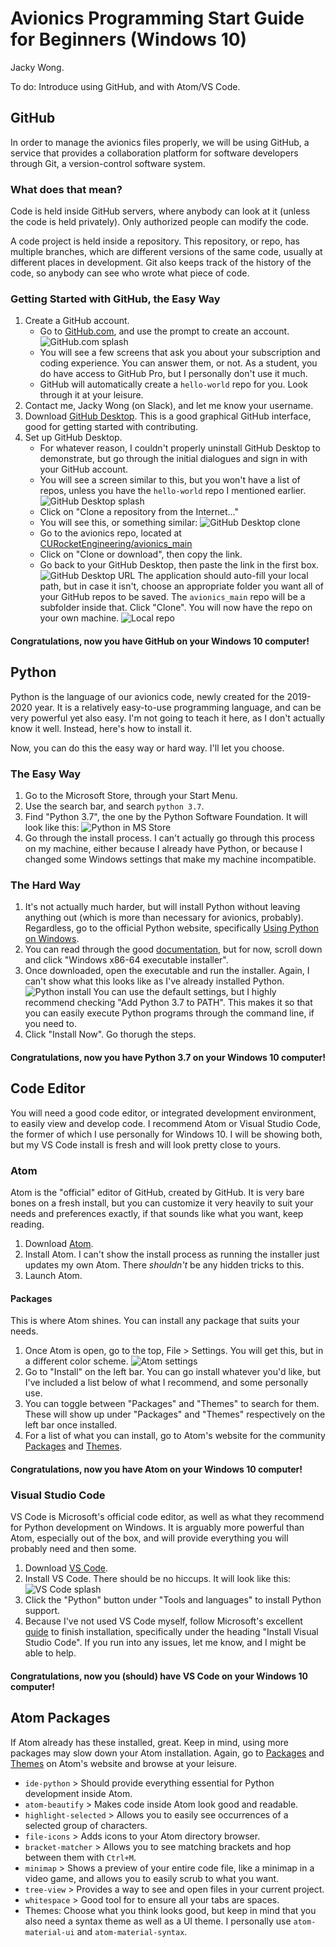 # Avionics Programming Start Guide for Beginners (Windows 10)
Jacky Wong.

To do: Introduce using GitHub, and with Atom/VS Code.

## GitHub
In order to manage the avionics files properly, we will be using GitHub, a
service that provides a collaboration platform for software developers through
Git, a version-control software system.

### What does that mean?
Code is held inside GitHub servers, where anybody can look at it (unless the
code is held privately). Only authorized people can modify the code.

A code project is held inside a repository. This repository, or repo, has
multiple branches, which are different versions of the same code, usually at
different places in development. Git also keeps track of the history of the
code, so anybody can see who wrote what piece of code.

### Getting Started with GitHub, the Easy Way
1. Create a GitHub account.
    - Go to [GitHub.com](https://github.com/), and use the prompt to create an
    account.
    ![GitHub.com splash](github-splash.png)
    - You will see a few screens that ask you about your subscription and
    coding experience. You can answer them, or not. As a student, you do have
    access to GitHub Pro, but I personally don't use it much.
    - GitHub will automatically create a `hello-world` repo for you. Look
    through it at your leisure.
2. Contact me, Jacky Wong (on Slack), and let me know your username.
3. Download [GitHub Desktop](https://desktop.github.com/). This is a good
graphical GitHub interface, good for getting started with contributing.
4. Set up GitHub Desktop.
    - For whatever reason, I couldn't properly uninstall
    GitHub Desktop to demonstrate, but go through the initial dialogues and
    sign in with your GitHub account.
    - You will see a screen similar to this, but you won't have a list of
    repos, unless you have the `hello-world` repo I mentioned earlier.
    ![GitHub Desktop splash](ghd-splash.png)
    - Click on "Clone a repository from the Internet..."
    - You will see this, or something similar:
    ![GitHub Desktop clone](ghd-clone.png)
    - Go to the avionics repo, located at
    [CURocketEngineering/avionics_main](https://github.com/CURocketEngineering/avionics_main)
    - Click on "Clone or download", then copy the link.
    - Go back to your GitHub Desktop, then paste the link in the first box.
    ![GitHub Desktop URL](ghd-clone1.png)
    The application should auto-fill your local path, but in case it isn't,
    choose an appropriate folder you want all of your GitHub repos to be saved.
    The `avionics_main` repo will be a subfolder inside that. Click "Clone".
    You will now have the repo on your own machine.
    ![Local repo](explorer-repo.png)

#### Congratulations, now you have GitHub on your Windows 10 computer!

## Python
Python is the language of our avionics code, newly created for the 2019-2020
year. It is a relatively easy-to-use programming language, and can be very
powerful yet also easy. I'm not going to teach it here, as I don't actually
know it well. Instead, here's how to install it.

Now, you can do this the easy way or hard way. I'll let you choose.

### The Easy Way
1. Go to the Microsoft Store, through your Start Menu.
2. Use the search bar, and search `python 3.7`.
3. Find "Python 3.7", the one by the Python Software Foundation. It will look
like this:
![Python in MS Store](store-python.png)
4. Go through the install process. I can't actually go through this process on
my machine, either because I already have Python, or because I changed some
Windows settings that make my machine incompatible.

### The Hard Way
1. It's not actually much harder, but will install Python without leaving
anything out (which is more than necessary for avionics, probably).
Regardless, go to the official Python website, specifically
[Using Python on Windows](https://docs.python.org/3/using/windows.html).
2. You can read through the good
[documentation](https://docs.python.org/3/using/windows.html), but for now,
scroll down and click "Windows x86-64 executable installer".
3. Once downloaded, open the executable and run the installer.
Again, I can't show what this looks like as I've already installed Python.
![Python install](python-splash.png)
You can use the default settings, but I highly recommend checking
"Add Python 3.7 to PATH". This makes it so that you can easily execute
Python programs through the command line, if you need to.
4. Click "Install Now". Go thorugh the steps.

#### Congratulations, now you have Python 3.7 on your Windows 10 computer!

## Code Editor
You will need a good code editor, or integrated development environment, to
easily view and develop code. I recommend Atom or Visual Studio Code, the
former of which I use personally for Windows 10. I will be showing both,
but my VS Code install is fresh and will look pretty close to yours.

### Atom
Atom is the "official" editor of GitHub, created by GitHub. It is very bare
bones on a fresh install, but you can customize it very heavily to suit your
needs and preferences exactly, if that sounds like what you want, keep reading.
1. Download [Atom](https://atom.io/).
2. Install Atom. I can't show the install process as running the installer
just updates my own Atom.  There _shouldn't_ be any hidden tricks to this.
3. Launch Atom.

#### Packages
This is where Atom shines. You can install any package that suits your needs.
1. Once Atom is open, go to the top, File > Settings. You will get this,
but in a different color scheme.
![Atom settings](atom-settings.png)
2. Go to "Install" on the left bar. You can go install whatever you'd like,
but I've included a list below of what I recommend, and some personally use.
3. You can toggle between "Packages" and "Themes" to search for them. These
will show up under "Packages" and "Themes" respectively on the left bar once
installed.
4. For a list of what you can install, go to Atom's website for the community
[Packages](https://atom.io/packages) and [Themes](https://atom.io/themes).

#### Congratulations, now you have Atom on your Windows 10 computer!

### Visual Studio Code
VS Code is Microsoft's official code editor, as well as what they recommend
for Python development on Windows. It is arguably more powerful than Atom,
especially out of the box, and will provide everything you will probably need
and then some.
1. Download [VS Code](https://code.visualstudio.com/).
2. Install VS Code. There should be no hiccups. It will look like this:
![VS Code splash](vs-splash.png)
3. Click the "Python" button under "Tools and languages" to install Python
support.
4. Because I've not used VS Code myself, follow Microsoft's excellent
[guide](https://docs.microsoft.com/en-us/windows/python/get-started/python-for-education)
to finish installation, specifically under the heading "Install Visual Studio
Code". If you run into any issues, let me know, and I might be able to help.

#### Congratulations, now you (should) have VS Code on your Windows 10 computer!

## Atom Packages
If Atom already has these installed, great. Keep in mind, using more
packages may slow down your Atom installation.
Again, go to [Packages](https://atom.io/packages) and
[Themes](https://atom.io/themes) on Atom's website and browse at your leisure.
- `ide-python` > Should provide everything essential for Python
development inside Atom.
- `atom-beautify` > Makes code inside Atom look good and readable.
- `highlight-selected` > Allows you to easily see occurrences of a
selected group of characters.
- `file-icons` > Adds icons to your Atom directory browser.
- `bracket-matcher` > Allows you to see matching brackets and hop between them
with `Ctrl+M`.
- `minimap` > Shows a preview of your entire code file, like a minimap in a
video game, and allows you to easily scrub to what you want.
- `tree-view` > Provides a way to see and open files in your current project.
- `whitespace` > Good tool for to ensure all your tabs are spaces.
- Themes: Choose what you think looks good, but keep in mind that you also
need a syntax theme as well as a UI theme. I personally use `atom-material-ui`
and `atom-material-syntax`.
